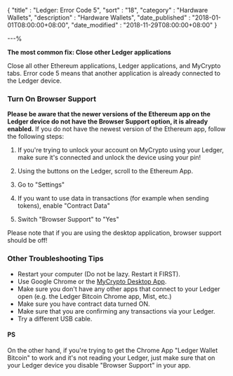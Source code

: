 {
"title" : "Ledger: Error Code 5",
"sort" : "18",
"category" : "Hardware Wallets",
"description" : "Hardware Wallets",
"date_published" : "2018-01-01T08:00:00+08:00",
"date_modified" : "2018-11-29T08:00:00+08:00"
}

---%

**The most common fix: Close other Ledger applications**

Close all other Ethereum applications, Ledger applications, and MyCrypto tabs. Error code 5 means that another application is already connected to the Ledger device.

### Turn On Browser Support

**Please be aware that the newer versions of the Ethereum app on the Ledger device do not have the Browser Support option, it is already enabled.** If you do not have the newest version of the Ethereum app, follow the following steps:

1. If you're trying to unlock your account on MyCrypto using your Ledger, make sure it's connected and unlock the device using your pin!

2. Using the buttons on the Ledger, scroll to the Ethereum App.

3. Go to "Settings"

4. If you want to use data in transactions (for example when sending tokens), enable "Contract Data"

5. Switch "Browser Support" to "Yes"

Please note that if you are using the desktop application, browser support should be off!

### Other Troubleshooting Tips

* Restart your computer (Do not be lazy. Restart it FIRST).
* Use Google Chrome or the [MyCrypto Desktop App](https://download.mycrypto.com/).
* Make sure you don't have any other apps that connect to your Ledger open (e.g. the Ledger Bitcoin Chrome app, Mist, etc.)
* Make sure you have contract data turned ON.
* Make sure that you are confirming any transactions via your Ledger.
* Try a different USB cable.

#### PS

On the other hand, if you're trying to get the Chrome App "Ledger Wallet Bitcoin" to work and it's not reading your Ledger, just make sure that on your Ledger device you disable "Browser Support" in your app.
